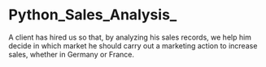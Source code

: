 # Python_Sales_Analysis_
A client has hired us so that, by analyzing his sales records, we help him decide in which market he should carry out a marketing action to increase sales, whether in Germany or France.
